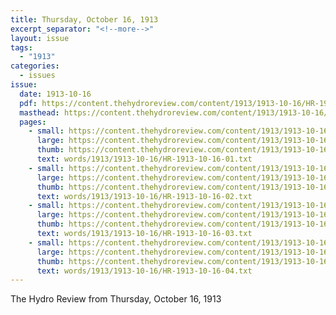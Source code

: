 ```yaml
---
title: Thursday, October 16, 1913
excerpt_separator: "<!--more-->"
layout: issue
tags:
  - "1913"
categories:
  - issues
issue:
  date: 1913-10-16
  pdf: https://content.thehydroreview.com/content/1913/1913-10-16/HR-1913-10-16.pdf
  masthead: https://content.thehydroreview.com/content/1913/1913-10-16/masthead/HR-1913-10-16.jpg
  pages:
    - small: https://content.thehydroreview.com/content/1913/1913-10-16/small/HR-1913-10-16-01.jpg
      large: https://content.thehydroreview.com/content/1913/1913-10-16/large/HR-1913-10-16-01.jpg
      thumb: https://content.thehydroreview.com/content/1913/1913-10-16/thumbnails/HR-1913-10-16-01.jpg
      text: words/1913/1913-10-16/HR-1913-10-16-01.txt
    - small: https://content.thehydroreview.com/content/1913/1913-10-16/small/HR-1913-10-16-02.jpg
      large: https://content.thehydroreview.com/content/1913/1913-10-16/large/HR-1913-10-16-02.jpg
      thumb: https://content.thehydroreview.com/content/1913/1913-10-16/thumbnails/HR-1913-10-16-02.jpg
      text: words/1913/1913-10-16/HR-1913-10-16-02.txt
    - small: https://content.thehydroreview.com/content/1913/1913-10-16/small/HR-1913-10-16-03.jpg
      large: https://content.thehydroreview.com/content/1913/1913-10-16/large/HR-1913-10-16-03.jpg
      thumb: https://content.thehydroreview.com/content/1913/1913-10-16/thumbnails/HR-1913-10-16-03.jpg
      text: words/1913/1913-10-16/HR-1913-10-16-03.txt
    - small: https://content.thehydroreview.com/content/1913/1913-10-16/small/HR-1913-10-16-04.jpg
      large: https://content.thehydroreview.com/content/1913/1913-10-16/large/HR-1913-10-16-04.jpg
      thumb: https://content.thehydroreview.com/content/1913/1913-10-16/thumbnails/HR-1913-10-16-04.jpg
      text: words/1913/1913-10-16/HR-1913-10-16-04.txt
---
```


The Hydro Review from Thursday, October 16, 1913

<!--more-->

